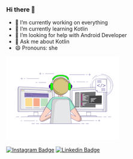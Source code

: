 ### Hi there 👋

- 🔭 I’m currently working on everything 
- 🌱 I’m currently learning Kotlin
- 🤔 I’m looking for help with Android Developer 
- 💬 Ask me about Kotlin
- 😄 Pronouns: she
<img src="Online Coding classes for Kids _ ZugZwang Academy.gif" width="auto">


[![Instagram Badge](https://img.shields.io/badge/-Instagram-C13584?style=flat-quare&labelColor=C13584&logo=instagram&logoColor=white&link=link)](https://www.instagram.com/_s.busra/) 
[![Linkedin Badge](https://img.shields.io/badge/utkuglsvn-follow%20on%20linkedin-blue?style=for-the-badge&logo=linkedin)](https://www.linkedin.com/in/sevim-b%C3%BC%C5%9Fra-g%C3%BCl-3b07a523b/)


